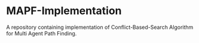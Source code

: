 # MAPF-Implementation
A repository containing implementation of Conflict-Based-Search Algorithm for Multi Agent Path Finding. 
